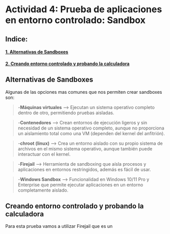 # Actividad 4: Prueba de aplicaciones en entorno controlado: Sandbox

## Indice:

#### [1. Alternativas de Sandboxes](#alternativas-de-sandboxes)  
#### [2. Creando entorno controlado y probando la calculadora](#creando-entorno-controlado-y-probando-la-calculadora)

## Alternativas de Sandboxes

Algunas de las opciones mas comunes que nos permiten crear sandboxes son:

> -**Máquinas virtuales** --> Ejecutan un sistema operativo completo dentro de otro, permitiendo pruebas aisladas.  

> -**Contenedores** --> Crean entornos de ejecución ligeros y sin necesidad de un sistema operativo completo, aunque no proporciona un aislamiento total como una VM (dependen del kernel del anfitrión).  

> -**chroot (linux)**  --> Crea un entorno aislado con su propio sistema de archivos en el mismo sistema operativo, aunque también puede interactuar con el kernel.  

> -**Firejail** --> Herramienta de sandboxing que aísla procesos y aplicaciones en entornos restringidos, además es fácil de usar.  

> -**Windows Sandbox** --> Funcionalidad en Windows 10/11 Pro y Enterprise que permite ejecutar aplicaciones en un entorno completamente aislado.  

## Creando entorno controlado y probando la calculadora

Para esta prueba vamos a utilizar Firejail que es un
